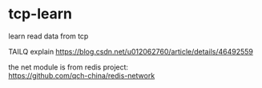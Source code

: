 # tcp-learn
learn read data from tcp  

TAILQ explain https://blog.csdn.net/u012062760/article/details/46492559  

the net module is from redis project:  
https://github.com/qch-china/redis-network  
